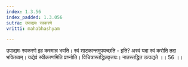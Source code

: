 ```yaml
---
index: 1.3.56
index_padded: 1.3.056
sutra: उपाद्यमः स्वकरणे
vritti: mahabhashyam

---
```

 उपाद्यमः स्वकरणे इह कस्मान्न भवति। स्वं शाटकान्तमुपयच्छति - इति? अस्वं यदा स्वं करोति तदा भवितव्यम्। यद्येवं स्वीकरणमिति प्राप्नोति। विचित्रास्तद्धितवृत्तयः। नातस्तद्धित उत्पद्यते ।। 56 ।। 